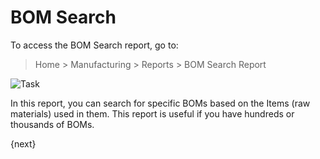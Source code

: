 <!-- add-breadcrumbs -->
# BOM Search

To access the BOM Search report, go to:

> Home > Manufacturing > Reports > BOM Search Report

<img class="screenshot" alt="Task" src="{{docs_base_url}}/v13/assets/img/manufacturing/bom-search.png">

In this report, you can search for specific BOMs based on the Items (raw materials) used in them. This report is useful if you have hundreds or thousands of BOMs.

{next}
